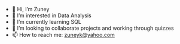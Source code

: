 - 👋 Hi, I’m Zuney
- 👀 I’m interested in Data Analysis
- 🌱 I’m currently learning SQL
- 💞️ I’m looking to collaborate projects and working through quizzes
- 📫 How to reach me: zuneyk@yahoo.com

<!---
ZuneyBolosha/ZuneyBolosha is a ✨ special ✨ repository because its `README.md` (this file) appears on your GitHub profile.
You can click the Preview link to take a look at your changes.
--->
